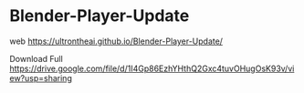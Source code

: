 # Blender-Player-Update

web https://ultrontheai.github.io/Blender-Player-Update/

Download Full https://drive.google.com/file/d/1I4Gp86EzhYHthQ2Gxc4tuvOHugOsK93v/view?usp=sharing
